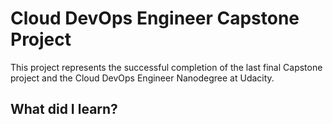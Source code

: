 # Cloud DevOps Engineer Capstone Project
This project represents the successful completion of the last final Capstone project and the Cloud DevOps Engineer Nanodegree at Udacity.

## What did I learn?